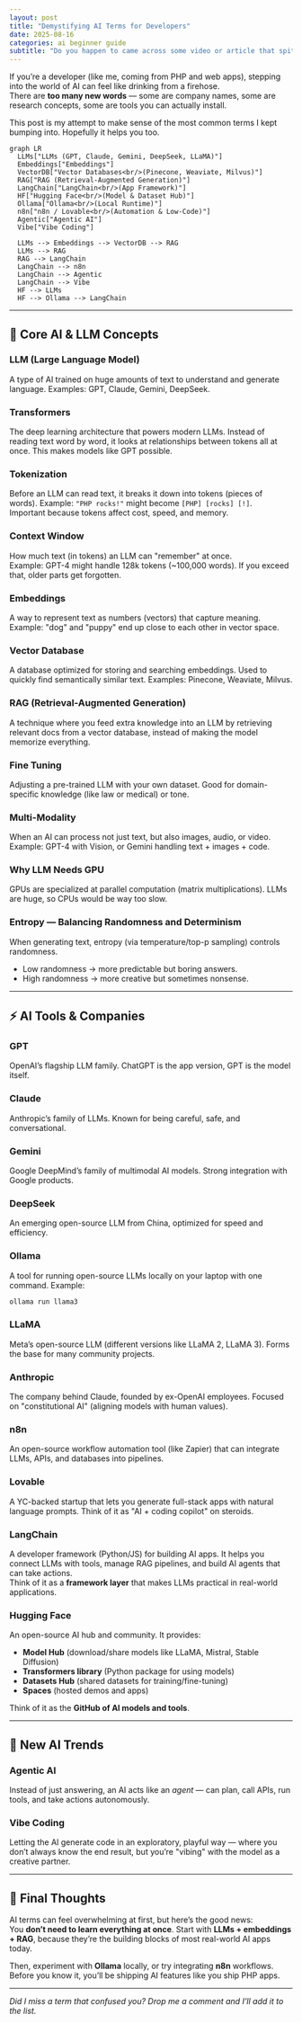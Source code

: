 ```yaml
---
layout: post
title: "Demystifying AI Terms for Developers"
date: 2025-08-16
categories: ai beginner guide
subtitle: "Do you happen to came across some video or article that spits out these different weird terms about AI?"
---
```


If you’re a developer (like me, coming from PHP and web apps), stepping into the world of AI can feel like drinking from a firehose.  
There are **too many new words** — some are company names, some are research concepts, some are tools you can actually install.  

This post is my attempt to make sense of the most common terms I kept bumping into. Hopefully it helps you too.

```mermaid
graph LR
  LLMs["LLMs (GPT, Claude, Gemini, DeepSeek, LLaMA)"]
  Embeddings["Embeddings"]
  VectorDB["Vector Databases<br/>(Pinecone, Weaviate, Milvus)"]
  RAG["RAG (Retrieval-Augmented Generation)"]
  LangChain["LangChain<br/>(App Framework)"]
  HF["Hugging Face<br/>(Model & Dataset Hub)"]
  Ollama["Ollama<br/>(Local Runtime)"]
  n8n["n8n / Lovable<br/>(Automation & Low-Code)"]
  Agentic["Agentic AI"]
  Vibe["Vibe Coding"]

  LLMs --> Embeddings --> VectorDB --> RAG
  LLMs --> RAG
  RAG --> LangChain
  LangChain --> n8n
  LangChain --> Agentic
  LangChain --> Vibe
  HF --> LLMs
  HF --> Ollama --> LangChain
```

---

## 🧠 Core AI & LLM Concepts

### **LLM (Large Language Model)**
A type of AI trained on huge amounts of text to understand and generate language. Examples: GPT, Claude, Gemini, DeepSeek.

### **Transformers**
The deep learning architecture that powers modern LLMs. Instead of reading text word by word, it looks at relationships between tokens all at once. This makes models like GPT possible.

### **Tokenization**
Before an LLM can read text, it breaks it down into tokens (pieces of words). Example: `"PHP rocks!"` might become `[PHP] [rocks] [!]`.  
Important because tokens affect cost, speed, and memory.

### **Context Window**
How much text (in tokens) an LLM can "remember" at once.  
Example: GPT-4 might handle 128k tokens (~100,000 words). If you exceed that, older parts get forgotten.

### **Embeddings**
A way to represent text as numbers (vectors) that capture meaning. Example: "dog" and "puppy" end up close to each other in vector space.

### **Vector Database**
A database optimized for storing and searching embeddings. Used to quickly find semantically similar text. Examples: Pinecone, Weaviate, Milvus.

### **RAG (Retrieval-Augmented Generation)**
A technique where you feed extra knowledge into an LLM by retrieving relevant docs from a vector database, instead of making the model memorize everything.

### **Fine Tuning**
Adjusting a pre-trained LLM with your own dataset. Good for domain-specific knowledge (like law or medical) or tone.

### **Multi-Modality**
When an AI can process not just text, but also images, audio, or video. Example: GPT-4 with Vision, or Gemini handling text + images + code.

### **Why LLM Needs GPU**
GPUs are specialized at parallel computation (matrix multiplications). LLMs are huge, so CPUs would be way too slow.

### **Entropy — Balancing Randomness and Determinism**
When generating text, entropy (via temperature/top-p sampling) controls randomness.  
- Low randomness → more predictable but boring answers.  
- High randomness → more creative but sometimes nonsense.  

---

## ⚡ AI Tools & Companies

### **GPT**
OpenAI’s flagship LLM family. ChatGPT is the app version, GPT is the model itself.

### **Claude**
Anthropic’s family of LLMs. Known for being careful, safe, and conversational.

### **Gemini**
Google DeepMind’s family of multimodal AI models. Strong integration with Google products.

### **DeepSeek**
An emerging open-source LLM from China, optimized for speed and efficiency.

### **Ollama**
A tool for running open-source LLMs locally on your laptop with one command. Example:  
```bash
ollama run llama3
```

### **LLaMA**
Meta’s open-source LLM (different versions like LLaMA 2, LLaMA 3). Forms the base for many community projects.

### **Anthropic**
The company behind Claude, founded by ex-OpenAI employees. Focused on "constitutional AI" (aligning models with human values).

### **n8n**
An open-source workflow automation tool (like Zapier) that can integrate LLMs, APIs, and databases into pipelines.

### **Lovable**
A YC-backed startup that lets you generate full-stack apps with natural language prompts. Think of it as "AI + coding copilot" on steroids.

### **LangChain**
A developer framework (Python/JS) for building AI apps. It helps you connect LLMs with tools, manage RAG pipelines, and build AI agents that can take actions.  
Think of it as a **framework layer** that makes LLMs practical in real-world applications.

### **Hugging Face**
An open-source AI hub and community. It provides:  
- **Model Hub** (download/share models like LLaMA, Mistral, Stable Diffusion)  
- **Transformers library** (Python package for using models)  
- **Datasets Hub** (shared datasets for training/fine-tuning)  
- **Spaces** (hosted demos and apps)  

Think of it as the **GitHub of AI models and tools**.

---

## 🌟 New AI Trends

### **Agentic AI**
Instead of just answering, an AI acts like an *agent* — can plan, call APIs, run tools, and take actions autonomously.

### **Vibe Coding**
Letting the AI generate code in an exploratory, playful way — where you don’t always know the end result, but you’re "vibing" with the model as a creative partner.

---

## 🚀 Final Thoughts
AI terms can feel overwhelming at first, but here’s the good news:  
You **don’t need to learn everything at once**. Start with **LLMs + embeddings + RAG**, because they’re the building blocks of most real-world AI apps today.

Then, experiment with **Ollama** locally, or try integrating **n8n** workflows.  
Before you know it, you’ll be shipping AI features like you ship PHP apps.

---

*Did I miss a term that confused you? Drop me a comment and I’ll add it to the list.*
